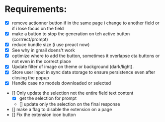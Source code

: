 # Requirements:
- [x] remove actionner button if in the same page i change to another field or if i lose focus on the field
- [x] make a button to stop the generation on teh active button (corrrect/prompt)
- [x] reduce bundle size (i use preact now)
- [x] See why in gmail doens't work
- [x] optimize where to add the button, sometimes it overlapse cta buttons or not even in the correct place
- [x] Update filter of image on theme or background (dark/light). 
- [x] Store user input in sync data storage to ensure persistence even after closing the popup
- [x] Handle case no models downloaded or selected
- [] Only update the selection not the entire field text content
    - [x] get the selection for prompt
    - [] update only the selection on the final response
- [] make a flag to disable the extension on a page
- [] Fix the extension icon button
